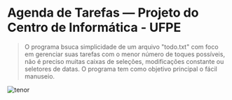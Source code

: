 <h1>Agenda de Tarefas — Projeto do Centro de Informática - UFPE</h1> 

> O programa bsuca simplicidade de um arquivo "todo.txt" com foco em gerenciar suas tarefas com o menor número de toques possíveis, não é preciso muitas caixas de seleções, modificações constante ou seletores de datas. O programa tem como objetivo principal o fácil manuseio.


![tenor](https://user-images.githubusercontent.com/45144908/67312107-23f64980-f4d7-11e9-96b1-91755adc2c7e.gif)

